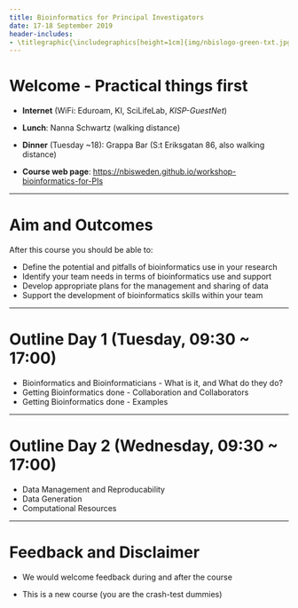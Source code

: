 ```yaml
---
title: Bioinformatics for Principal Investigators
date: 17-18 September 2019
header-includes:
- \titlegraphic{\includegraphics[height=1cm]{img/nbislogo-green-txt.jpg}\hspace*{4.5cm}~\includegraphics[height=1cm]{img/scilifelab_logo-green.jpg}}
---
```


# Welcome - Practical things first

- **Internet** (WiFi: Eduroam, KI, SciLifeLab, *KISP-GuestNet*)
- **Lunch**: Nanna Schwartz (walking distance)
- **Dinner** (Tuesday  ~18): Grappa Bar (S:t Eriksgatan 86, also walking distance)

- **Course web page**: <https://nbisweden.github.io/workshop-bioinformatics-for-PIs>

---

# Aim and Outcomes

After this course you should be able to:

- Define the potential and pitfalls of bioinformatics use in your research
- Identify your team needs in terms of bioinformatics use and support
- Develop appropriate plans for the management and sharing of data
- Support the development of bioinformatics skills within your team

---

# Outline Day 1 (Tuesday, 09:30 ~ 17:00)

- Bioinformatics and Bioinformaticians - What is it, and What do they do?
- Getting Bioinformatics done - Collaboration and Collaborators
- Getting Bioinformatics done - Examples

---

# Outline Day 2 (Wednesday, 09:30 ~ 17:00)

- Data Management and Reproducability
- Data Generation
- Computational Resources

---

# Feedback and Disclaimer

- We would welcome feedback during and after the course

- This is a new course (you are the crash-test dummies)



